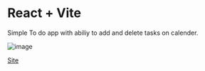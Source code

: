 # React + Vite

Simple To do app with abiliy to add and delete tasks on calender.

![image](https://github.com/ehsan-golbar/Vite_toDoList/assets/102996244/9afed5f8-ebf5-44cd-bddf-3df7497fd6e8)

[Site](https://vitetodolist.vercel.app)
